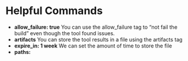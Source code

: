 # Helpful Commands
- **allow_failure: true** 
You can use the allow_failure tag to “not fail the build” even though the tool found issues.
- **artifacts** 
You can store the tool results in a file using the artifacts tag
- **expire_in: 1 week**
We can set the amount of time to store the file
- **paths:**

